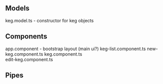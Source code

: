 ## Models
keg.model.ts        - constructor for keg objects

## Components
app.component       - bootstrap layout (main ui?)
  keg-list.component.ts
    new-keg.component.ts
    keg.component.ts   
    edit-keg.component.ts

## Pipes
